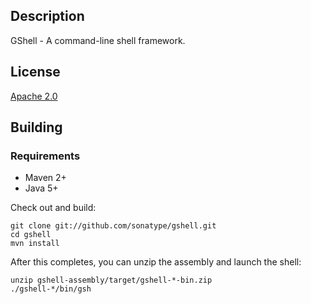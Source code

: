 Description
-----------

GShell - A command-line shell framework.

License
-------

[Apache 2.0](http://www.apache.org/licenses/LICENSE-2.0.html)

Building
--------

### Requirements

* Maven 2+
* Java 5+

Check out and build:

    git clone git://github.com/sonatype/gshell.git
    cd gshell
    mvn install

After this completes, you can unzip the assembly and launch the shell:

    unzip gshell-assembly/target/gshell-*-bin.zip
    ./gshell-*/bin/gsh
